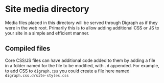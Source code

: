 # Site media directory

Media files placed in this directory will be served through Digraph as if they were in the web root. Primarily this is to allow adding additional CSS or JS to your site in a simple and efficient manner.

## Compiled files

Core CSS/JS files can have additional code added to them by adding a file in a folder named for the file to be modified, with `.d` appended. For example, to add CSS to `digraph.css` you could create a file here named `digraph.css.d/site-styles.css`